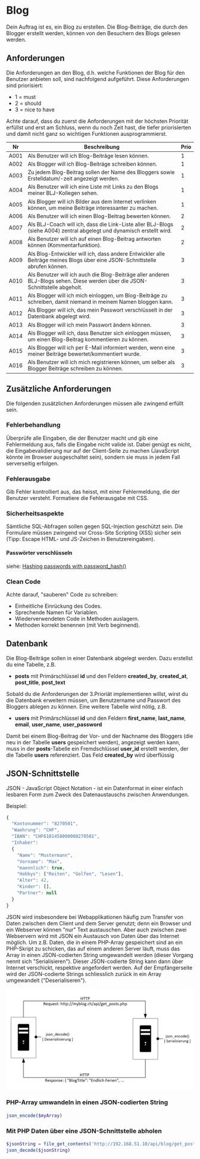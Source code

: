 # Blog

Dein Auftrag ist es, ein Blog zu erstellen. Die Blog-Beiträge, die durch den Blogger erstellt werden, können von den Besuchern des Blogs gelesen werden.

## Anforderungen

Die Anforderungen an den Blog, d.h. welche Funktionen der Blog für den Benutzer anbieten soll, sind nachfolgend aufgeführt. Diese Anforderungen sind priorisiert:

- 1 = must
- 2 = should
- 3 = nice to have

Achte darauf, dass du zuerst die Anforderungen mit der höchsten Priorität erfüllst und erst am Schluss, wenn du noch Zeit hast, die tiefer priorisierten und damit nicht ganz so wichtigen Funktionen ausprogrammierst. 

| Nr   | Beschreibung                                                                                                                     | Prio |
|------|----------------------------------------------------------------------------------------------------------------------------------|------|
| A001 | Als Benutzer will ich Blog-Beiträge lesen können.                                                                                |   1  |
| A002 | Als Blogger will ich Blog-Beiträge schreiben können.                                                                             |   1  |
| A003 | Zu jedem Blog-Beitrag sollen der Name des Bloggers sowie Erstelldatum/-zeit angezeigt werden.                                    |   1  |
| A004 | Als Benutzer will ich eine Liste mit Links zu den Blogs meiner BLJ-Kollegen sehen.                                               |   1  |
| A005 | Als Blogger will ich Bilder aus dem Internet verlinken können, um meine Beiträge interessanter zu machen.                        |   1  |
| A006 | Als Benutzer will ich einen Blog-Beitrag bewerten können.                                                                        |   2  |
| A007 | Als BLJ-Coach will ich, dass die Link-Liste aller BLJ-Blogs (siehe A004) zentral abgelegt und dynamisch erstellt wird.           |   2  |
| A008 | Als Benutzer will ich auf einen Blog-Beitrag antworten können (Kommentarfunktion).                                               |   2  |
| A009 | Als Blog-Entwickler will ich, dass andere Entwickler alle Beiträge meines Blogs über eine JSON-Schnittstelle abrufen können.     |   3  |
| A010 | Als Benutzer will ich auch die Blog-Beiträge aller anderen BLJ-Blogs sehen. Diese werden über die JSON-Schnittstelle abgeholt.   |   3  |
| A011 | Als Blogger will ich mich einloggen, um Blog-Beiträge zu schreiben, damit niemand in meinem Namen bloggen kann.                  |   3  |
| A012 | Als Blogger will ich, das mein Passwort verschlüsselt in der Datenbank abgelegt wird.                                            |   3  |
| A013 | Als Blogger will ich mein Passwort ändern können.                                                                                |   3  |
| A014 | Als Blogger will ich, dass Benutzer sich einloggen müssen, um einen Blog-Beitrag kommentieren zu können.                         |   3  |
| A015 | Als Blogger will ich per E-Mail informiert werden, wenn eine meiner Beiträge bewertet/kommentiert wurde.                         |   3  |
| A016 | Als Benutzer will ich mich registrieren können, um selber als Blogger Beiträge schreiben zu können.                              |   3  |

## Zusätzliche Anforderungen

Die folgenden zusätzlichen Anforderungen müssen alle zwingend erfüllt sein.

### Fehlerbehandlung

Überprüfe alle Eingaben, die der Benutzer macht und gib eine Fehlermeldung aus, falls die Eingabe nicht valide ist. Dabei genügt es nicht, die Eingabevalidierung nur auf der Client-Seite zu machen (JavaScript könnte im Browser ausgeschaltet sein), sondern sie muss in jedem Fall serverseitig erfolgen.

### Fehlerausgabe

Gib Fehler kontrolliert aus, das heisst, mit einer Fehlermeldung, die der Benutzer versteht. Formatiere die Fehlerausgabe mit CSS.

### Sicherheitsaspekte

Sämtliche SQL-Abfragen sollen gegen SQL-Injection geschützt sein. Die Formulare müssen zwingend vor Cross-Site Scripting (XSS) sicher sein (Tipp: Escape HTML- und JS-Zeichen in Benutzereingaben).

#### Passwörter verschlüsseln

siehe: [Hashing passwords with password_hash()](http://www.phptherightway.com/#password_hashing)

### Clean Code

Achte darauf, "sauberen" Code zu schreiben:

- Einheitliche Einrückung des Codes.
- Sprechende Namen für Variablen.
- Wiederverwendeten Code in Methoden auslagern.
- Methoden korrekt benennen (mit Verb beginnend).

## Datenbank

Die Blog-Beiträge sollen in einer Datenbank abgelegt werden. Dazu erstellst du eine Tabelle, z.B.

- **posts** mit Primärschlüssel **id** und den Feldern   **created_by**, **created_at**, **post_title**, **post_text**

Sobald du die Anforderungen der 3.Prioriät implementieren willst, wirst du die Datenbank erweitern müssen, um Benutzername und Passwort des Bloggers ablegen zu können. Eine weitere Tabelle wird nötig, z.B.

- **users** mit Primärschlüssel **id** und den Feldern **first_name**, **last_name**, **email**, **user_name**, **user_password**

Damit bei einem Blog-Beitrag der Vor- und der Nachname des Bloggers (die neu in der Tabelle **users** gespeichert werden), angezeigt werden kann, muss in der **posts**-Tabelle ein Fremdschlüssel **user_id** erstellt werden, der die Tabelle **users** referenziert. Das Feld **created_by** wird überflüssig

## JSON-Schnittstelle

JSON - JavaScript Object Notation - ist ein Datenformat in einer einfach lesbaren Form zum Zweck des Datenaustauschs zwischen Anwendungen.

Beispiel:

```javascript
{
  "Kontonummer": "8270501",
  "Waehrung": "CHF", 
  "IBAN": "CHF6181458000008270501", 
  "Inhaber":
  {
    "Name": "Mustermann",
    "Vorname": "Max",
    "maennlich": true,
    "Hobbys": ["Reiten", "Golfen", "Lesen"],
    "Alter": 42,
    "Kinder": [],
    "Partner": null
  }
}
```

 JSON wird insbesondere bei Webapplikationen häufig zum Transfer von Daten zwischen dem Client und dem Server genutzt; denn ein Browser und ein Webserver können "nur" Text austauschen. Aber auch zwischen zwei Webservern wird mit JSON ein Austausch von Daten über das Internet möglich. Um  z.B. Daten, die in einem PHP-Array gespeichert sind an ein PHP-Skript zu schicken, das auf einem anderen Server läuft, muss das Array in einen JSON-codierten String umgewandelt werden (dieser Vorgang nennt sich "Serialisieren"). Dieser JSON-codierte String kann dann über Internet verschickt, respektive angefordert werden. Auf der Empfängerseite wird der JSON-codierte Strings schliesslich zurück in ein Array umgewandelt ("Deserialiseren").

 ![Szene 1](res/01.jpg)

### PHP-Array umwandeln in einen JSON-codierten String

```php
json_encode($myArray)
```

### Mit PHP Daten über eine JSON-Schnittstelle abholen

```php
$jsonString = file_get_contents('http://192.168.51.10/api/blog/get_posts.php');
json_decode($jsonString)
```

